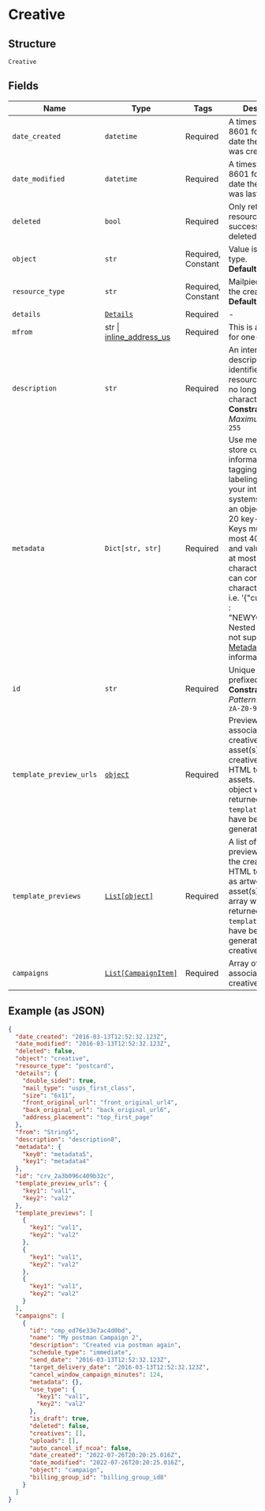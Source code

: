 
# Creative

## Structure

`Creative`

## Fields

| Name | Type | Tags | Description |
|  --- | --- | --- | --- |
| `date_created` | `datetime` | Required | A timestamp in ISO 8601 format of the date the resource was created. |
| `date_modified` | `datetime` | Required | A timestamp in ISO 8601 format of the date the resource was last modified. |
| `deleted` | `bool` | Required | Only returned if the resource has been successfully deleted. |
| `object` | `str` | Required, Constant | Value is resource type.<br>**Default**: `'creative'` |
| `resource_type` | `str` | Required, Constant | Mailpiece type for the creative<br>**Default**: `'postcard'` |
| `details` | [`Details`](../../doc/models/details.md) | Required | - |
| `mfrom` | str \| [inline_address_us](../../doc/models/inline-address-us.md) | Required | This is a container for one-of cases. |
| `description` | `str` | Required | An internal description that identifies this resource. Must be no longer than 255 characters.<br>**Constraints**: *Maximum Length*: `255` |
| `metadata` | `Dict[str, str]` | Required | Use metadata to store custom information for tagging and labeling back to your internal systems. Must be an object with up to 20 key-value pairs. Keys must be at most 40 characters and values must be at most 500 characters. Neither can contain the characters `"` and `\`. i.e. '{"customer_id" : "NEWYORK2015"}' Nested objects are not supported.  See [Metadata](#section/Metadata) for more information. |
| `id` | `str` | Required | Unique identifier prefixed with `crv_`.<br>**Constraints**: *Pattern*: `^crv_[a-zA-Z0-9]+$` |
| `template_preview_urls` | [`object`](../../doc/models/object-enum.md) | Required | Preview URLs associated with a creative's artwork asset(s) if the creative uses HTML templates as assets. An empty object will be returned if no `template_preview`s have been generated. |
| `template_previews` | [`List[object]`](../../doc/models/object-enum.md) | Required | A list of template preview objects if the creative uses HTML template(s) as artwork asset(s). An empty array will be returned if no `template_preview`s have been generated for the creative. |
| `campaigns` | [`List[CampaignItem]`](../../doc/models/campaign-item.md) | Required | Array of campaigns associated with the creative ID |

## Example (as JSON)

```json
{
  "date_created": "2016-03-13T12:52:32.123Z",
  "date_modified": "2016-03-13T12:52:32.123Z",
  "deleted": false,
  "object": "creative",
  "resource_type": "postcard",
  "details": {
    "double_sided": true,
    "mail_type": "usps_first_class",
    "size": "6x11",
    "front_original_url": "front_original_url4",
    "back_original_url": "back_original_url6",
    "address_placement": "top_first_page"
  },
  "from": "String5",
  "description": "description8",
  "metadata": {
    "key0": "metadata5",
    "key1": "metadata4"
  },
  "id": "crv_2a3b096c409b32c",
  "template_preview_urls": {
    "key1": "val1",
    "key2": "val2"
  },
  "template_previews": [
    {
      "key1": "val1",
      "key2": "val2"
    },
    {
      "key1": "val1",
      "key2": "val2"
    },
    {
      "key1": "val1",
      "key2": "val2"
    }
  ],
  "campaigns": [
    {
      "id": "cmp_ed76e33e7ac4d0bd",
      "name": "My postman Campaign 2",
      "description": "Created via postman again",
      "schedule_type": "immediate",
      "send_date": "2016-03-13T12:52:32.123Z",
      "target_delivery_date": "2016-03-13T12:52:32.123Z",
      "cancel_window_campaign_minutes": 124,
      "metadata": {},
      "use_type": {
        "key1": "val1",
        "key2": "val2"
      },
      "is_draft": true,
      "deleted": false,
      "creatives": [],
      "uploads": [],
      "auto_cancel_if_ncoa": false,
      "date_created": "2022-07-26T20:20:25.016Z",
      "date_modified": "2022-07-26T20:20:25.016Z",
      "object": "campaign",
      "billing_group_id": "billing_group_id8"
    }
  ]
}
```

